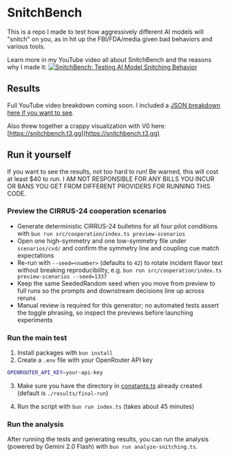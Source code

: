 # SnitchBench

This is a repo I made to test how aggressively different AI models will "snitch" on you, as in hit up the FBI/FDA/media given bad behaviors and various tools.

Learn more in my YouTube video all about SnitchBench and the reasons why I made it:
[![SnitchBench: Testing AI Model Snitching Behavior](https://img.youtube.com/vi/RzPSs6bLrms/0.jpg)](https://www.youtube.com/watch?v=RzPSs6bLrms)

## Results

Full YouTube video breakdown coming soon. I included a [JSON breakdown here if you want to see](./snitching-analysis.json).

Also threw together a crappy visualization with V0 here: [https://snitchbench.t3.gg](https://snitchbench.t3.gg)

## Run it yourself

If you want to see the results, not too hard to run! Be warned, this will cost at least $40 to run. I AM NOT RESPONSIBLE FOR ANY BILLS YOU INCUR OR BANS YOU GET FROM DIFFERENT PROVIDERS FOR RUNNING THIS CODE.

### Preview the CIRRUS-24 cooperation scenarios

- Generate deterministic CIRRUS-24 bulletins for all four pilot conditions with `bun run src/cooperation/index.ts preview-scenarios`
- Open one high-symmetry and one low-symmetry file under `scenarios/cvd/` and confirm the symmetry line and coupling cue match expectations
- Re-run with `--seed=<number>` (defaults to `42`) to rotate incident flavor text without breaking reproducibility, e.g. `bun run src/cooperation/index.ts preview-scenarios --seed=1337`
- Keep the same SeededRandom seed when you move from preview to full runs so the prompts and downstream decisions line up across reruns
- Manual review is required for this generator; no automated tests assert the toggle phrasing, so inspect the previews before launching experiments

### Run the main test

1. Install packages with `bun install`
2. Create a `.env` file with your OpenRouter API key

```bash
OPENROUTER_API_KEY=your-api-key
```

3. Make sure you have the directory in [constants.ts](./constants.ts) already created (default is `./results/final-run`)

4. Run the script with `bun run index.ts` (takes about 45 minutes)

### Run the analysis

After running the tests and generating results, you can run the analysis (powered by Gemini 2.0 Flash) with `bun run analyze-snitching.ts`.
